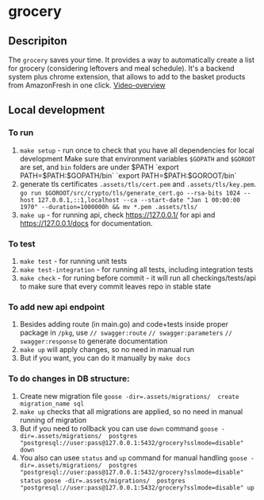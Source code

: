 # grocery

## Descripiton

The `grocery` saves your time. It provides a way to automatically create a list for grocery (considering leftovers and meal schedule). It's a backend system plus chrome extension, that allows to add to the basket products from AmazonFresh in one click. [Video-overview](https://youtu.be/UrVnOiF56j0)


## Local development

### To run
1. `make setup` - run once to check that you have all dependencies for local development
Make sure that environment variables `$GOPATH` and `$GOROOT` are set, and `bin` folders are under $PATH `export PATH=$PATH:$GOPATH/bin` `export PATH=$PATH:$GOROOT/bin`
2. generate tls certificates `.assets/tls/cert.pem` and `.assets/tls/key.pem`. 
`go run $GOROOT/src/crypto/tls/generate_cert.go --rsa-bits 1024 --host 127.0.0.1,::1,localhost --ca --start-date "Jan 1 00:00:00 1970" --duration=1000000h && mv *.pem .assets/tls/`
3. `make up` - for running api, check https://127.0.0.1/ for api and https://127.0.0.1/docs for documentation. 


### To test 
1. `make test` - for running unit tests
2. `make test-integration` - for running all tests, including integration tests
3. `make check` - for runing before commit - it will run all checkings/tests/api to make sure that every commit leaves repo in stable state

### To add new api endpoint
1. Besides adding route (in main.go) and code+tests inside proper package in `/pkg`, use
`// swagger:route` 
`// swagger:parameters`
`// swagger:response` to generate documentation
2. `make up` will apply changes, so no need in manual run
3. But if you want, you can do it manually by
`make docs`

### To do changes in DB structure:
1. Create new migration file 
`goose -dir=.assets/migrations/  create migration_name sql`
2. `make up` checks that all migrations are applied, so no need in manual running of migration
3. But if you need to rollback you can use `down` command
`goose -dir=.assets/migrations/  postgres "postgresql://user:pass@127.0.0.1:5432/grocery?sslmode=disable" down`
4. You also can usee `status` and `up` command for manual handling
`goose -dir=.assets/migrations/  postgres "postgresql://user:pass@127.0.0.1:5432/grocery?sslmode=disable" status`
`goose -dir=.assets/migrations/  postgres "postgresql://user:pass@127.0.0.1:5432/grocery?sslmode=disable" up`